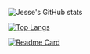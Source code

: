 ![Jesse's GitHub stats](https://github-readme-stats.vercel.app/api?username=Jesse-Jumbo&show_icons=true&include_all_commits=ture&count_private=true)

[![Top Langs](https://github-readme-stats.vercel.app/api/top-langs/?username=Jesse-Jumbo&layout=compact&langs_count=10)](https://github.com/anuraghazra/github-readme-stats)

[![Readme Card](https://github-readme-stats.vercel.app/api/pin/?username=Jesse-Jumbo&show_owner=true&repo=TankMan)](https://github.com/Jesse-Jumbo/TankMan)
